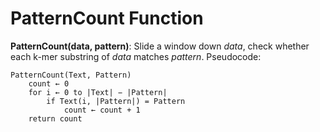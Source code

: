 # PatternCount Function
**PatternCount(data, pattern)**: Slide a window down *data*, check whether each k-mer substring of *data* matches *pattern*.
Pseudocode:


    PatternCount(Text, Pattern)
        count ← 0
        for i ← 0 to |Text| − |Pattern|
            if Text(i, |Pattern|) = Pattern
                count ← count + 1
        return count

